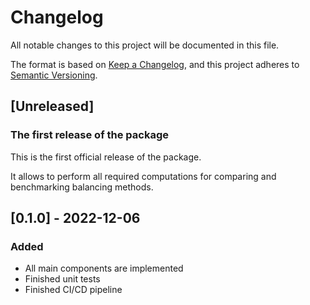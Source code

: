 # Changelog

All notable changes to this project will be documented in this file.

The format is based on [Keep a Changelog](https://keepachangelog.com/en/1.0.0/),
and this project adheres to [Semantic Versioning](https://semver.org/spec/v2.0.0.html).

## [Unreleased]

### The first release of the package

This is the first official release of the package.

It allows to perform all required computations for comparing and benchmarking balancing methods.

## [0.1.0] - 2022-12-06

### Added

- All main components are implemented
- Finished unit tests
- Finished CI/CD pipeline

